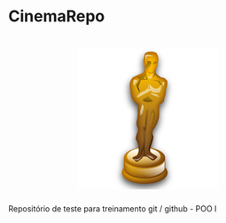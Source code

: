 # CinemaRepo

<h1 align="center">
  <img src="https://github.com/paulovictorbl/CinemaRepo/blob/70b9b2dbf9fa3afeb4abfad5be697cc0d8104ae0/imagem.png" />
</h1>

Repositório de teste para treinamento git / github - POO I
